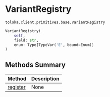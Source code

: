# VariantRegistry
`toloka.client.primitives.base.VariantRegistry`

```python
VariantRegistry(
    self,
    field: str,
    enum: Type[TypeVar('E', bound=Enum)]
)
```

## Methods Summary

| Method | Description |
| :------| :-----------|
[register](toloka.client.primitives.base.VariantRegistry.register.md)| None
